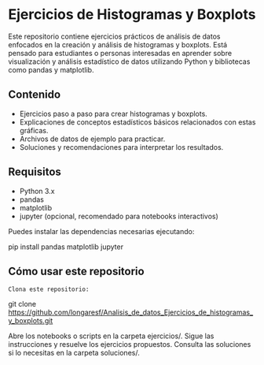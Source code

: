 # Ejercicios de Histogramas y Boxplots

Este repositorio contiene ejercicios prácticos de análisis de datos enfocados en la creación y análisis de histogramas y boxplots. Está pensado para estudiantes o personas interesadas en aprender sobre visualización y análisis estadístico de datos utilizando Python y bibliotecas como pandas y matplotlib.

## Contenido

- Ejercicios paso a paso para crear histogramas y boxplots.
- Explicaciones de conceptos estadísticos básicos relacionados con estas gráficas.
- Archivos de datos de ejemplo para practicar.
- Soluciones y recomendaciones para interpretar los resultados.

## Requisitos

- Python 3.x
- pandas
- matplotlib
- jupyter (opcional, recomendado para notebooks interactivos)

Puedes instalar las dependencias necesarias ejecutando:

pip install pandas matplotlib jupyter

## Cómo usar este repositorio

    Clona este repositorio:

git clone https://github.com/longaresf/Analisis_de_datos_Ejercicios_de_histogramas_y_boxplots.git

Abre los notebooks o scripts en la carpeta ejercicios/.
Sigue las instrucciones y resuelve los ejercicios propuestos.
Consulta las soluciones si lo necesitas en la carpeta soluciones/.
